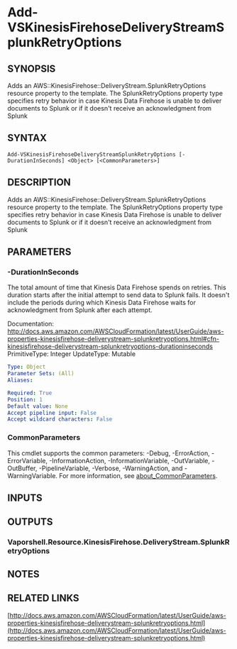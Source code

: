 # Add-VSKinesisFirehoseDeliveryStreamSplunkRetryOptions

## SYNOPSIS
Adds an AWS::KinesisFirehose::DeliveryStream.SplunkRetryOptions resource property to the template.
The SplunkRetryOptions property type specifies retry behavior in case Kinesis Data Firehose is unable to deliver documents to Splunk or if it doesn't receive an acknowledgment from Splunk

## SYNTAX

```
Add-VSKinesisFirehoseDeliveryStreamSplunkRetryOptions [-DurationInSeconds] <Object> [<CommonParameters>]
```

## DESCRIPTION
Adds an AWS::KinesisFirehose::DeliveryStream.SplunkRetryOptions resource property to the template.
The SplunkRetryOptions property type specifies retry behavior in case Kinesis Data Firehose is unable to deliver documents to Splunk or if it doesn't receive an acknowledgment from Splunk

## PARAMETERS

### -DurationInSeconds
The total amount of time that Kinesis Data Firehose spends on retries.
This duration starts after the initial attempt to send data to Splunk fails.
It doesn't include the periods during which Kinesis Data Firehose waits for acknowledgment from Splunk after each attempt.

Documentation: http://docs.aws.amazon.com/AWSCloudFormation/latest/UserGuide/aws-properties-kinesisfirehose-deliverystream-splunkretryoptions.html#cfn-kinesisfirehose-deliverystream-splunkretryoptions-durationinseconds
PrimitiveType: Integer
UpdateType: Mutable

```yaml
Type: Object
Parameter Sets: (All)
Aliases:

Required: True
Position: 1
Default value: None
Accept pipeline input: False
Accept wildcard characters: False
```

### CommonParameters
This cmdlet supports the common parameters: -Debug, -ErrorAction, -ErrorVariable, -InformationAction, -InformationVariable, -OutVariable, -OutBuffer, -PipelineVariable, -Verbose, -WarningAction, and -WarningVariable. For more information, see [about_CommonParameters](http://go.microsoft.com/fwlink/?LinkID=113216).

## INPUTS

## OUTPUTS

### Vaporshell.Resource.KinesisFirehose.DeliveryStream.SplunkRetryOptions
## NOTES

## RELATED LINKS

[http://docs.aws.amazon.com/AWSCloudFormation/latest/UserGuide/aws-properties-kinesisfirehose-deliverystream-splunkretryoptions.html](http://docs.aws.amazon.com/AWSCloudFormation/latest/UserGuide/aws-properties-kinesisfirehose-deliverystream-splunkretryoptions.html)

